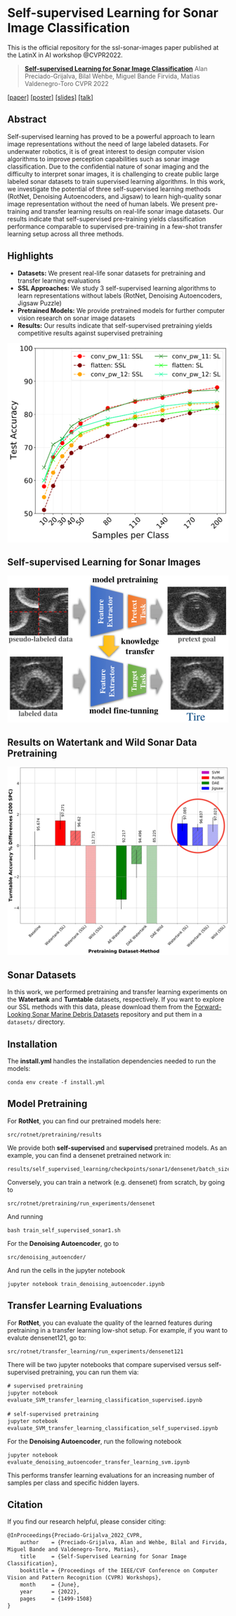 # Self-supervised Learning for Sonar Image Classification

This is the official repository for the ssl-sonar-images paper published at the LatinX in AI workshop @CVPR2022. 

> [**Self-supervised Learning for Sonar Image Classification**](https://openaccess.thecvf.com/content/CVPR2022W/LXCV/papers/Preciado-Grijalva_Self-Supervised_Learning_for_Sonar_Image_Classification_CVPRW_2022_paper.pdf)
> Alan Preciado-Grijalva, Bilal Wehbe, Miguel Bande Firvida, Matias Valdenegro-Toro
> CVPR 2022

[[paper]](https://openaccess.thecvf.com/content/CVPR2022W/LXCV/html/Preciado-Grijalva_Self-Supervised_Learning_for_Sonar_Image_Classification_CVPRW_2022_paper.html) [[poster]](https://drive.google.com/file/d/1PLXS9nMxL3WcPQGf41DDalHg7BT_Ju07/view?usp=sharing) [[slides]](https://drive.google.com/file/d/1GlhtgLibv6vHzwexKlkLUYsO2rd4ooek/view?usp=sharing) [[talk]](https://drive.google.com/file/d/1kzS0SWO63IoukyvWY_3YfYcuzzFM-ypo/view?usp=sharing)

Abstract
-----------------
Self-supervised learning has proved to be a powerful approach to learn image representations without the need of large labeled datasets. For underwater robotics, it is of great interest to design computer vision algorithms to improve perception capabilities such as sonar image classification. Due to the confidential nature of sonar imaging and the difficulty to interpret sonar images, it is challenging to create public large labeled sonar datasets to train supervised learning algorithms. In this work, we investigate the potential of three self-supervised learning methods (RotNet, Denoising Autoencoders, and Jigsaw) to learn high-quality sonar image representation without the need of human labels. We present pre-training and transfer learning results on real-life sonar image datasets. Our results indicate that self-supervised pre-training yields classification performance comparable to supervised pre-training in a few-shot transfer learning setup across all three methods.

Highlights
-----------------
- **Datasets:** We present real-life sonar datasets for pretraining and transfer learning evaluations
- **SSL Approaches:** We study 3 self-supervised learning algorithms to learn representations without labels (RotNet, Denoising Autoencoders, Jigsaw Puzzle)
- **Pretrained Models:** We provide pretrained models for further computer vision research on sonar image datasets 
- **Results:** Our results indicate that self-supervised pretraining yields competitive results against supervised pretraining

![](figures/mobilenet_accs_ssl_vs_sl-1.png)

Self-supervised Learning for Sonar Images
-----------------

![](figures/ssl_concept_sonar_images-cropped-1.png)

Results on Watertank and Wild Sonar Data Pretraining
-----------------
![](figures/SSL_top_models_comparisons_200_spc_SUBSTRACT_BASELINE_punchline.jpg)

Sonar Datasets
-----------------
In this work, we performed pretraining and transfer learning experiments on the **Watertank** and **Turntable** datasets, respectively. If you want to explore our SSL methods with this data, please download them from the [Forward-Looking Sonar Marine Debris Datasets](https://github.com/mvaldenegro/marine-debris-fls-datasets) repository and put them in a ```datasets/``` directory.

Installation
-----------------

The **install.yml** handles the installation dependencies needed to run the models:

```
conda env create -f install.yml
```

Model Pretraining
-----------------

For **RotNet**, you can find our pretrained models here:

```
src/rotnet/pretraining/results 
```

We provide both **self-supervised** and **supervised** pretrained models. As an example, you can find a densenet pretrained network in:

```
results/self_supervised_learning/checkpoints/sonar1/densenet/batch_size_128/96x96_substract_mean_online_aug_width_16
```

Conversely, you can train a network (e.g. densenet) from scratch, by going to

```
src/rotnet/pretraining/run_experiments/densenet
```

And running

```
bash train_self_supervised_sonar1.sh
```

For the **Denoising Autoencoder**, go to 

```
src/denoising_autoencder/
```

And run the cells in the jupyter notebook

```
jupyter notebook train_denoising_autoencoder.ipynb
```

Transfer Learning Evaluations
-----------------

For **RotNet**, you can evaluate the quality of the learned features during pretraining in a transfer learning low-shot setup. For example, if you want to evalute densenet121, go to:

```
src/rotnet/transfer_learning/run_experiments/densenet121
```

There will be two jupyter notebooks that compare supervised versus self-supervised pretraining, you can run them via:

```
# supervised pretraining
jupyter notebook evaluate_SVM_transfer_learning_classification_supervised.ipynb

# self-supervised pretraining
jupyter notebook evaluate_SVM_transfer_learning_classification_self_supervised.ipynb
```

For the **Denoising Autoencoder**, run the following notebook

```
jupyter notebook evaluate_denoising_autoencoder_transfer_learning_svm.ipynb
```

This performs transfer learning evaluations for an increasing number of samples per class and specific hidden layers.


Citation
-----------------
If you find our research helpful, please consider citing:

```
@InProceedings{Preciado-Grijalva_2022_CVPR,
    author    = {Preciado-Grijalva, Alan and Wehbe, Bilal and Firvida, Miguel Bande and Valdenegro-Toro, Matias},
    title     = {Self-Supervised Learning for Sonar Image Classification},
    booktitle = {Proceedings of the IEEE/CVF Conference on Computer Vision and Pattern Recognition (CVPR) Workshops},
    month     = {June},
    year      = {2022},
    pages     = {1499-1508}
}

```



